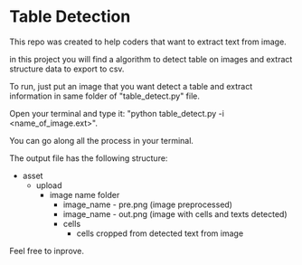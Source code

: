 # Table Detection
This repo was created to help coders that want to extract text from image.


in this project you will find a algorithm to detect table on images and extract structure data to export to csv.

To run, just put an image that you want detect a table and extract information in same folder of "table_detect.py" file.

Open your terminal and type it: "python table_detect.py -i <name_of_image.ext>".

You can go along all the process in your terminal.

The output file has the following structure:
- asset
  - upload
    - image name folder
      - image_name - pre.png (image preprocessed)  
      - image_name - out.png (image with cells and texts detected)
      - cells
        - cells cropped from detected text from image

Feel free to inprove.
